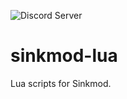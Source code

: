 ![Discord Server](https://img.shields.io/discord/668791291240513536?label=Discord%20Server)

# sinkmod-lua
Lua scripts for Sinkmod.
